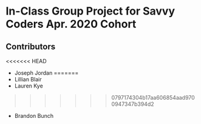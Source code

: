 # In-Class Group Project for Savvy Coders Apr. 2020 Cohort

## Contributors
<<<<<<< HEAD
- Joseph Jordan
=======
- Lillian Blair
- Lauren Kye
>>>>>>> 0797174304b17aa606854aad9700947347b394d2
- Brandon Bunch

